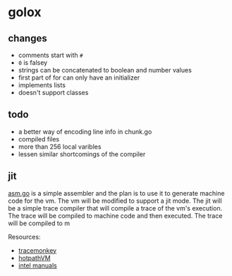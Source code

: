 # golox

## changes

- comments start with `#`
- `0` is falsey
- strings can be concatenated to boolean and number values
- first part of for can only have an initializer
- implements lists
- doesn't support classes

## todo

- a better way of encoding line info in chunk.go
- compiled files
- more than 256 local varibles
- lessen similar shortcomings of the compiler

## jit

[asm.go](asm/asm.go) is a simple assembler and the plan is to use it to generate machine code for the vm. The vm will be modified to support a jit mode. The jit will be a simple trace compiler that will compile a trace of the vm's execution. The trace will be compiled to machine code and then executed. The trace will be compiled to m

Resources:

- [tracemonkey](https://web.stanford.edu/class/cs343/resources/tracemonkey.pdf)
- [hotpathVM](https://www.usenix.org/legacy/events/vee06/full_papers/p144-gal.pdf)
- [intel manuals](https://www.intel.com/content/www/us/en/developer/articles/technical/intel-sdm.html)
